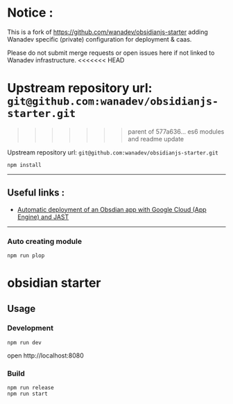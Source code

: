 # Notice :

This is a fork of https://github.com/wanadev/obsidianjs-starter adding Wanadev
specific (private) configuration for deployment & caas.

Please do not submit merge requests or open issues here if not linked to Wanadev
infrastructure.
<<<<<<< HEAD

Upstream repository url: `git@github.com:wanadev/obsidianjs-starter.git`
=======
>>>>>>> parent of 577a636... es6 modules and readme update

Upstream repository url: `git@github.com:wanadev/obsidianjs-starter.git`

```
npm install
```
---

## Useful links :

* [Automatic deployment of an Obsdian app with Google Cloud (App Engine) and JAST](https://git.wanadev.org/obsidian/starter/wikis/D%C3%A9ploiement-Google-Cloud)

---

### Auto creating module

```
npm run plop
```


# obsidian starter

## Usage

### Development

```
npm run dev
```
open http://localhost:8080

### Build

```
npm run release
npm run start
```

